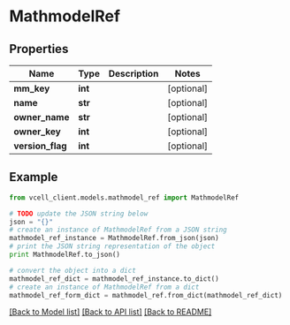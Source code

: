 # MathmodelRef


## Properties
Name | Type | Description | Notes
------------ | ------------- | ------------- | -------------
**mm_key** | **int** |  | [optional] 
**name** | **str** |  | [optional] 
**owner_name** | **str** |  | [optional] 
**owner_key** | **int** |  | [optional] 
**version_flag** | **int** |  | [optional] 

## Example

```python
from vcell_client.models.mathmodel_ref import MathmodelRef

# TODO update the JSON string below
json = "{}"
# create an instance of MathmodelRef from a JSON string
mathmodel_ref_instance = MathmodelRef.from_json(json)
# print the JSON string representation of the object
print MathmodelRef.to_json()

# convert the object into a dict
mathmodel_ref_dict = mathmodel_ref_instance.to_dict()
# create an instance of MathmodelRef from a dict
mathmodel_ref_form_dict = mathmodel_ref.from_dict(mathmodel_ref_dict)
```
[[Back to Model list]](../README.md#documentation-for-models) [[Back to API list]](../README.md#documentation-for-api-endpoints) [[Back to README]](../README.md)


